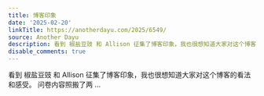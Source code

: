 ```yaml
---
title: 博客印象
date: '2025-02-20'
linkTitle: https://anotherdayu.com/2025/6549/
source: Another Dayu
description: 看到 椒盐豆豉 和 Allison 征集了博客印象，我也很想知道大家对这个博客的看法和感受。 问卷内容照搬了两 ...
disable_comments: true
---
```

看到 椒盐豆豉 和 Allison 征集了博客印象，我也很想知道大家对这个博客的看法和感受。 问卷内容照搬了两 ...